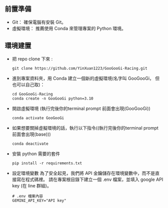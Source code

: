## 前置準備
- Git： 確保電腦有安裝 Git。
- 虛擬環境： 推薦使用 Conda 來管理專案的 Python 環境。


## 環境建置
- 把 repo clone 下來 :
    ```
    git clone https://github.com/YinXuan1223/GooGooGi-Racing.git
    ```
- 進到專案資料夾，用 Conda 建立一個新的虛擬環境(名字叫 GooGooGi， 但也可以自己取)：
    ```
    cd GooGooGi-Racing
    conda create -n GooGooGi python=3.10

    ```
- 開啟虛擬環境 (執行完後你的terminal prompt 前面會出現(GooGooGi))
    ```
    conda activate GooGooGi
    ```
- 如果想要關掉虛擬環境的話，執行以下指令((執行完後你的terminal prompt 前面會出現(base)))
    ```
    conda deactivate
    ```

- 安裝 python 需要的套件
    ```
    pip install -r requirements.txt
    ```

- 設定環境變數
為了安全起見，我們將 API 金鑰儲存在環境變數中，而不是直接寫在程式碼裡。
請在專案根目錄下建立一個 .env 檔案，並填入 google API key (在 line 群組)。
    ```
    # .env 檔案內容
    GEMINI_API_KEY="API key"
    ```